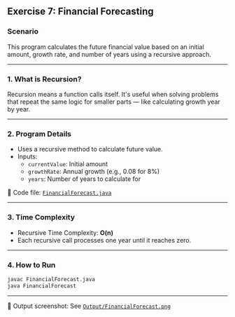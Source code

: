 ## Exercise 7: Financial Forecasting

### Scenario

This program calculates the future financial value based on an initial amount, growth rate, and number of years using a recursive approach.

---

### 1. What is Recursion?

Recursion means a function calls itself. It's useful when solving problems that repeat the same logic for smaller parts — like calculating growth year by year.

---

### 2. Program Details

- Uses a recursive method to calculate future value.
- Inputs:
  - `currentValue`: Initial amount
  - `growthRate`: Annual growth (e.g., 0.08 for 8%)
  - `years`: Number of years to calculate for

📁 Code file: [`FinancialForecast.java`](Code/FinancialForecast.java)

---

### 3. Time Complexity

- Recursive Time Complexity: **O(n)**  
- Each recursive call processes one year until it reaches zero.

---

### 4. How to Run

```bash
javac FinancialForecast.java
java FinancialForecast
````

---

📸 Output screenshot:
See [`Output/FinancialForecast.png`](../Output/FinancialForecast.png)
